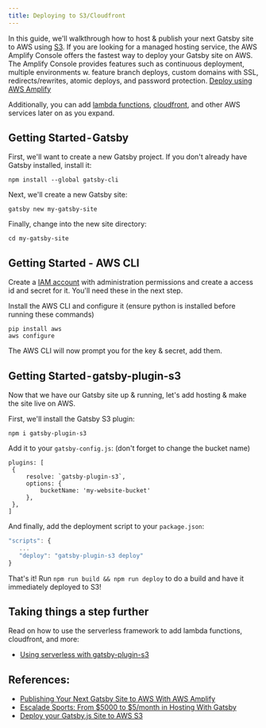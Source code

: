 ```yaml
---
title: Deploying to S3/Cloudfront
---
```


In this guide, we'll walkthrough how to host & publish your next Gatsby site to AWS using [S3](https://aws.amazon.com/s3/). If you are looking for a managed hosting service, the AWS Amplify Console offers the fastest way to deploy your Gatsby site on AWS. The Amplify Console provides features such as continuous deployment, multiple environments w. feature branch deploys, custom domains with SSL, redirects/rewrites, atomic deploys, and password protection. [Deploy using AWS Amplify](/docs/deploying-to-aws-amplify/)

Additionally, you can add [lambda functions](https://serverless.com/framework/docs/providers/aws/guide/functions/), [cloudfront](https://github.com/serverless/examples/tree/master/aws-node-single-page-app-via-cloudfront), and other AWS services later on as you expand.

## Getting Started - Gatsby

First, we'll want to create a new Gatsby project. If you don't already have Gatsby installed, install it:

```shell
npm install --global gatsby-cli
```

Next, we'll create a new Gatsby site:

```shell
gatsby new my-gatsby-site
```

Finally, change into the new site directory:

```shell
cd my-gatsby-site
```

## Getting Started - AWS CLI

Create a [IAM account](https://console.aws.amazon.com/iam/home?#) with administration permissions and create a access id and secret for it.
You'll need these in the next step.

Install the AWS CLI and configure it (ensure python is installed before running these commands)

```shell
pip install aws
aws configure
```

The AWS CLI will now prompt you for the key & secret, add them.

## Getting Started - gatsby-plugin-s3

Now that we have our Gatsby site up & running, let's add hosting & make the site live on AWS.

First, we'll install the Gatsby S3 plugin:

```shell
npm i gatsby-plugin-s3
```

Add it to your `gatsby-config.js`: (don't forget to change the bucket name)

```
plugins: [
 {
     resolve: `gatsby-plugin-s3`,
     options: {
         bucketName: 'my-website-bucket'
     },
 },
]
```

And finally, add the deployment script to your `package.json`:

```js
"scripts": {
   ...
   "deploy": "gatsby-plugin-s3 deploy"
}
```

That's it!
Run `npm run build && npm run deploy` to do a build and have it immediately deployed to S3!

## Taking things a step further

Read on how to use the serverless framework to add lambda functions, cloudfront, and more:

- [Using serverless with gatsby-plugin-s3](https://github.com/jariz/gatsby-plugin-s3/blob/master/recipes/with-serverless.md)

## References:

- [Publishing Your Next Gatsby Site to AWS With AWS Amplify](https://www.gatsbyjs.org/blog/2018-08-24-gatsby-aws-hosting/)
- [Escalade Sports: From $5000 to $5/month in Hosting With Gatsby](https://www.gatsbyjs.org/blog/2018-06-14-escalade-sports-from-5000-to-5-in-hosting/)
- [Deploy your Gatsby.js Site to AWS S3](https://benenewton.com/deploy-your-gatsby-js-site-to-aws-s-3)